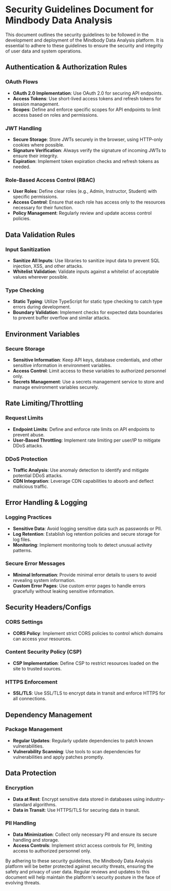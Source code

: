 # Security Guidelines Document for Mindbody Data Analysis

This document outlines the security guidelines to be followed in the development and deployment of the Mindbody Data Analysis platform. It is essential to adhere to these guidelines to ensure the security and integrity of user data and system operations.

## Authentication & Authorization Rules

### OAuth Flows
- **OAuth 2.0 Implementation**: Use OAuth 2.0 for securing API endpoints.
- **Access Tokens**: Use short-lived access tokens and refresh tokens for session management.
- **Scopes**: Define and enforce specific scopes for API endpoints to limit access based on roles and permissions.

### JWT Handling
- **Secure Storage**: Store JWTs securely in the browser, using HTTP-only cookies where possible.
- **Signature Verification**: Always verify the signature of incoming JWTs to ensure their integrity.
- **Expiration**: Implement token expiration checks and refresh tokens as needed.

### Role-Based Access Control (RBAC)
- **User Roles**: Define clear roles (e.g., Admin, Instructor, Student) with specific permissions.
- **Access Control**: Ensure that each role has access only to the resources necessary for their function.
- **Policy Management**: Regularly review and update access control policies.

## Data Validation Rules

### Input Sanitization
- **Sanitize All Inputs**: Use libraries to sanitize input data to prevent SQL injection, XSS, and other attacks.
- **Whitelist Validation**: Validate inputs against a whitelist of acceptable values wherever possible.

### Type Checking
- **Static Typing**: Utilize TypeScript for static type checking to catch type errors during development.
- **Boundary Validation**: Implement checks for expected data boundaries to prevent buffer overflow and similar attacks.

## Environment Variables

### Secure Storage
- **Sensitive Information**: Keep API keys, database credentials, and other sensitive information in environment variables.
- **Access Control**: Limit access to these variables to authorized personnel only.
- **Secrets Management**: Use a secrets management service to store and manage environment variables securely.

## Rate Limiting/Throttling

### Request Limits
- **Endpoint Limits**: Define and enforce rate limits on API endpoints to prevent abuse.
- **User-Based Throttling**: Implement rate limiting per user/IP to mitigate DDoS attacks.

### DDoS Protection
- **Traffic Analysis**: Use anomaly detection to identify and mitigate potential DDoS attacks.
- **CDN Integration**: Leverage CDN capabilities to absorb and deflect malicious traffic.

## Error Handling & Logging

### Logging Practices
- **Sensitive Data**: Avoid logging sensitive data such as passwords or PII.
- **Log Retention**: Establish log retention policies and secure storage for log files.
- **Monitoring**: Implement monitoring tools to detect unusual activity patterns.

### Secure Error Messages
- **Minimal Information**: Provide minimal error details to users to avoid revealing system information.
- **Custom Error Pages**: Use custom error pages to handle errors gracefully without leaking sensitive information.

## Security Headers/Configs

### CORS Settings
- **CORS Policy**: Implement strict CORS policies to control which domains can access your resources.

### Content Security Policy (CSP)
- **CSP Implementation**: Define CSP to restrict resources loaded on the site to trusted sources.

### HTTPS Enforcement
- **SSL/TLS**: Use SSL/TLS to encrypt data in transit and enforce HTTPS for all connections.

## Dependency Management

### Package Management
- **Regular Updates**: Regularly update dependencies to patch known vulnerabilities.
- **Vulnerability Scanning**: Use tools to scan dependencies for vulnerabilities and apply patches promptly.

## Data Protection

### Encryption
- **Data at Rest**: Encrypt sensitive data stored in databases using industry-standard algorithms.
- **Data in Transit**: Use HTTPS/TLS for securing data in transit.

### PII Handling
- **Data Minimization**: Collect only necessary PII and ensure its secure handling and storage.
- **Access Controls**: Implement strict access controls for PII, limiting access to authorized personnel only.

By adhering to these security guidelines, the Mindbody Data Analysis platform will be better protected against security threats, ensuring the safety and privacy of user data. Regular reviews and updates to this document will help maintain the platform's security posture in the face of evolving threats.